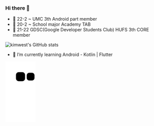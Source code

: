 ### Hi there 👋

- 🏢 22-2 ~ UMC 3th Android part member 
- 🏢 20-2 ~ School major Academy TAB
- 🏢 21-22 GDSC(Google Developer Students Club) HUFS 3th CORE member

![kimwest's GitHub stats](https://github-readme-stats.vercel.app/api?username=kimwest00&show_icons=true&theme=radical)

- 🌱 I’m currently learning Android - Kotlin | Flutter

![Snake animation](https://github.com/kimwest00/kimwest00/blob/output/github-contribution-grid-snake.svg)
